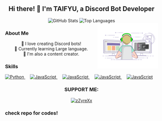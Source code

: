 <h2 align="center">Hi there! 👋 I'm TAIFYU, a Discord Bot Developer</h2>

<div align="center">
  <img src="https://github-readme-stats.vercel.app/api?username=zZyreXx&theme=blueberry&show_icons=true&hide_border=false&count_private=false" height="150" alt="GitHub Stats"  />
  <img src="https://github-readme-stats.vercel.app/api/top-langs/?username=zZyreXx&theme=blueberry&show_icons=true&hide_border=false&layout=compact" height="150" alt="Top Languages"  />
</div>

<img align="right" height="150" src="https://raw.githubusercontent.com/devSouvik/devSouvik/master/gif3.gif" alt="Animated Coding" />

<h3>About Me</h3>
<div align="center">
  🤖 I love creating Discord bots!<br>
  🌱 Currently learning Large language.<br>
  🎥 I'm also a content creator.
</div>

### Skills
<div align="left">
  <a href="https://www.python.org/">
    <img src="https://cdn.jsdelivr.net/gh/devicons/devicon/icons/python/python-original.svg" height="30" alt="Python"  />
  </a>
  <img width="12" />
  <a href="https://developer.mozilla.org/en-US/docs/Web/JavaScript">
    <img src="https://cdn.jsdelivr.net/gh/devicons/devicon/icons/javascript/javascript-original.svg" height="30" alt="JavaScript"  />
  </a>
   <img width="12" />
  <a href="https://developer.mozilla.org/en-US/docs/Web/HTML">
    <img src="https://uxwing.com/wp-content/themes/uxwing/download/brands-and-social-media/html-icon.png" height="30" alt="JavaScript"  />
  </a>
<img width="12" />
  <a href="https://developer.mozilla.org/en-US/docs/Web/CSS">
    <img src="https://upload.wikimedia.org/wikipedia/commons/thumb/d/d5/CSS3_logo_and_wordmark.svg/1200px-CSS3_logo_and_wordmark.svg.png" height="30" alt="JavaScript"  />
  </a>
<img width="12" />
  <a href="https://developer.mozilla.org/en-US/docs/Web/API/Node">
    <img src="https://miro.medium.com/v2/resize:fit:800/1*bc9pmTiyKR0WNPka2w3e0Q.png" height="30" alt="JavaScript"  />
  </a>
</div>

<p align="center">
  <h3 align="center">SUPPORT ME:</h3>
  <p align="center">
    <a href="https://www.buymeacoffee.com/zZyreXxSer">
      <img align="center" src="https://cdn.buymeacoffee.com/buttons/v2/default-yellow.png" height="50" width="210" alt="zZyreXx">
    </a>
  </p>
</p>


### check repo for codes!
